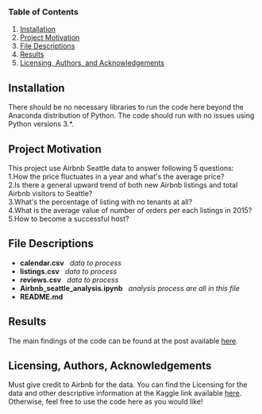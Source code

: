 
### Table of Contents

1. [Installation](#installation)
2. [Project Motivation](#motivation)
3. [File Descriptions](#files)
4. [Results](#results)
5. [Licensing, Authors, and Acknowledgements](#licensing)

## Installation <a name="installation"></a>

There should be no necessary libraries to run the code here beyond the Anaconda distribution of Python.  The code should run with no issues using Python versions 3.*.

## Project Motivation<a name="motivation"></a>
This project use Airbnb Seattle data to answer following 5 questions:    
1.How the price fluctuates in a year and what's the average price?    
2.Is there a general upward trend of both new Airbnb listings and total Airbnb visitors to Seattle?    
3.What's the percentage of listing with no tenants at all?    
4.What is the average value of number of orders per each listings in 2015?    
5.How to become a successful host?    
     

## File Descriptions <a name="files"></a>
- **calendar.csv**    &nbsp; *data to process*
- **listings.csv**   &nbsp; *data to process*
- **reviews.csv**    &nbsp; *data to process*
- **Airbnb_seattle_analysis.ipynb** &nbsp; *analysis process are all in this file*
- **README.md**


    
    
## Results<a name="results"></a>     

The main findings of the code can be found at the post available [here](https://medium.com/@15526077/how-to-earn-first-2000-as-an-airbnb-host-b6c13d3cef74).

## Licensing, Authors, Acknowledgements<a name="licensing"></a>

Must give credit to Airbnb for the data.  You can find the Licensing for the data and other descriptive information at the Kaggle link available [here](https://www.kaggle.com/airbnb/seattle/data#reviews.csv).  Otherwise, feel free to use the code here as you would like! 


